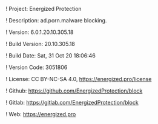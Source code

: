 ! Project: Energized Protection

! Description: ad.porn.malware blocking.

! Version: 6.0.1.20.10.305.18

! Build Version: 20.10.305.18

! Build Date: Sat, 31 Oct 20 18:06:46

! Version Code: 3051806

! License: CC BY-NC-SA 4.0, https://energized.pro/license

! Github: https://github.com/EnergizedProtection/block

! Gitlab: https://gitlab.com/EnergizedProtection/block


! Web: https://energized.pro

